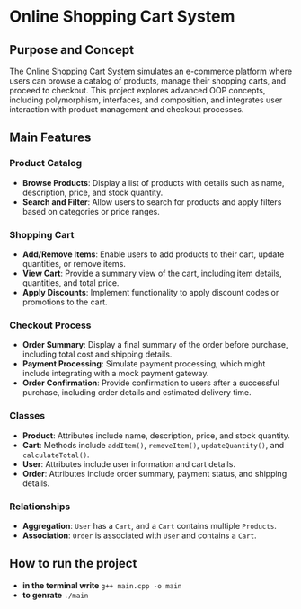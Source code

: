 # Online Shopping Cart System

## Purpose and Concept

The Online Shopping Cart System simulates an e-commerce platform where users can browse a catalog of products, manage their shopping carts, and proceed to checkout. This project explores advanced OOP concepts, including polymorphism, interfaces, and composition, and integrates user interaction with product management and checkout processes.

## Main Features

### Product Catalog

- **Browse Products**: Display a list of products with details such as name, description, price, and stock quantity.
- **Search and Filter**: Allow users to search for products and apply filters based on categories or price ranges.

### Shopping Cart

- **Add/Remove Items**: Enable users to add products to their cart, update quantities, or remove items.
- **View Cart**: Provide a summary view of the cart, including item details, quantities, and total price.
- **Apply Discounts**: Implement functionality to apply discount codes or promotions to the cart.

### Checkout Process

- **Order Summary**: Display a final summary of the order before purchase, including total cost and shipping details.
- **Payment Processing**: Simulate payment processing, which might include integrating with a mock payment gateway.
- **Order Confirmation**: Provide confirmation to users after a successful purchase, including order details and estimated delivery time.

### Classes

- **Product**: Attributes include name, description, price, and stock quantity.
- **Cart**: Methods include `addItem()`, `removeItem()`, `updateQuantity()`, and `calculateTotal()`.
- **User**: Attributes include user information and cart details.
- **Order**: Attributes include order summary, payment status, and shipping details.

### Relationships

- **Aggregation**: `User` has a `Cart`, and a `Cart` contains multiple `Products`.
- **Association**: `Order` is associated with `User` and contains a `Cart`.

## How to run the project

- **in the terminal write** `g++ main.cpp -o main`
- **to genrate** `./main`

